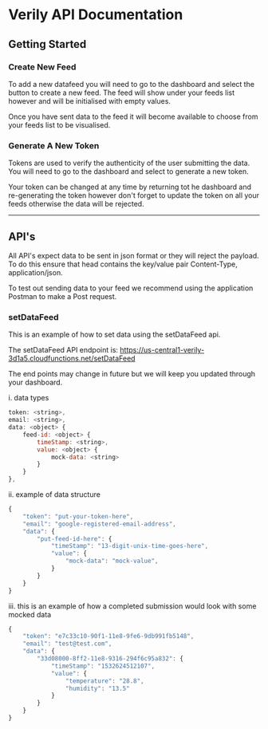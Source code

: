 # Verily API Documentation

## Getting Started

### **Create New Feed**
To add a new datafeed you will need to go to the dashboard and select the button to create a new feed. The feed will show under your feeds list however and will be initialised with empty values.

Once you have sent data to the feed it will become available to choose from your feeds list to be visualised.


### **Generate A New Token**
Tokens are used to verify the authenticity of the user submitting the data. You will need to go to the dashboard and select to generate a new token.


Your token can be changed at any time by returning tot he dashboard and re-generating the token however don't forget to update the token on all your feeds otherwise the data will be rejected.

---
## API's
All API's expect data to be sent in json format or they will reject the payload. To do this ensure that head contains the key/value pair Content-Type, application/json.

To test out sending data to your feed we recommend using the application Postman to make a Post request.

### setDataFeed
This is an example of how to set data using the setDataFeed api.

The setDataFeed API endpoint is: https://us-central1-verily-3d1a5.cloudfunctions.net/setDataFeed

The end points may change in future but we will keep you updated through your dashboard. 


i. data types
```javascript
token: <string>,
email: <string>,
data: <object> {
    feed-id: <object> {
        timeStamp: <string>,
        value: <object> {
            mock-data: <string>
        }
    }
},
```

ii. example of data structure
```javascript
{
    "token": "put-your-token-here",
    "email": "google-registered-email-address",
    "data": {
        "put-feed-id-here": {
            "timeStamp": "13-digit-unix-time-goes-here",
            "value": {
                "mock-data": "mock-value",
            }
        }
    }
}

```

iii. this is an example of how a completed submission would look with some mocked data
```javascript
{
    "token": "e7c33c10-90f1-11e8-9fe6-9db991fb5148",
    "email": "test@test.com",
    "data": {
        "33d08000-8ff2-11e8-9316-294f6c95a832": {
            "timeStamp": "1532624512107",
            "value": {
                "temperature": "28.8",
                "humidity": "13.5"
            }
        }
    }
}
```